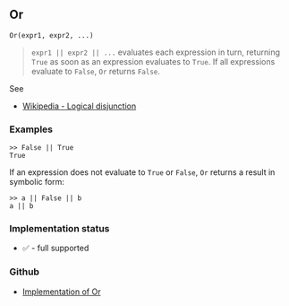 ## Or

```
Or(expr1, expr2, ...)
```

> `expr1 || expr2 || ...` evaluates each expression in turn, returning `True` as soon as an expression evaluates to `True`. If all expressions evaluate to `False`, `Or` returns `False`.

See
* [Wikipedia - Logical disjunction](https://en.wikipedia.org/wiki/Logical_disjunction)

### Examples

```
>> False || True
True
``` 

If an expression does not evaluate to `True` or `False`, `Or` returns a result in symbolic form:
``` 
>> a || False || b
a || b
```






### Implementation status

* &#x2705; - full supported

### Github

* [Implementation of Or](https://github.com/axkr/symja_android_library/blob/master/symja_android_library/matheclipse-core/src/main/java/org/matheclipse/core/builtin/BooleanFunctions.java#L3889) 

